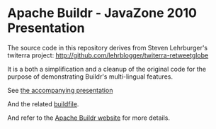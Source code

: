 Apache Buildr - JavaZone 2010 Presentation
==========================================

The source code in this repository derives from Steven Lehrburger's
twiterra project: http://github.com/lehrblogger/twiterra-retweetglobe

It is a both a simplification and a cleanup of the original code for the
purpose of demonstrating Buildr's multi-lingual features.

See [the accompanying presentation][presentation] 

  [presentation]: http://github.com/aboisvert/buildr-javazone-2010/raw/master/buildr-javazone-2010-final.pdf

And the related [buildfile][buildfile].

  [buildfile]: http://github.com/aboisvert/buildr-javazone-2010/blob/master/buildfile

And refer to the [Apache Buildr website][website] for more details.

  [website]: http://buildr.apache.org
